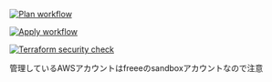 [![Plan workflow](https://github.com/jinugasachio/advanced-ecs-on-fargate/actions/workflows/terragrunt_plan.yaml/badge.svg)](https://github.com/jinugasachio/advanced-ecs-on-fargate/actions/workflows/terragrunt_plan.yaml)

[![Apply workflow](https://github.com/jinugasachio/advanced-ecs-on-fargate/actions/workflows/terragrunt_apply.yaml/badge.svg)](https://github.com/jinugasachio/advanced-ecs-on-fargate/actions/workflows/terragrunt_apply.yaml)

[![Terraform security check](https://github.com/jinugasachio/advanced-ecs-on-fargate/actions/workflows/terraform_security_check.yaml/badge.svg)](https://github.com/jinugasachio/advanced-ecs-on-fargate/actions/workflows/terraform_security_check.yaml)

管理しているAWSアカウントはfreeeのsandboxアカウントなので注意
